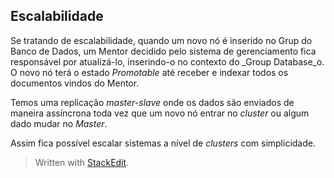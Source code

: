 
## Escalabilidade

Se tratando de escalabilidade, quando um novo nó é inserido no Grup do Banco de Dados, um Mentor decidido pelo sistema de gerenciamento fica responsável por atualizá-lo, inserindo-o no contexto do _Group Database_o. O novo nó terá o estado _Promotable_  até receber e indexar todos os documentos vindos do Mentor.

Temos uma replicação _master-slave_ onde os dados são enviados de maneira assíncrona toda vez que um novo nó entrar no _cluster_ ou algum dado mudar no _Master_.

Assim fica possível escalar sistemas a nível de _clusters_ com simplicidade.

> Written with [StackEdit](https://stackedit.io/).
<!--stackedit_data:
eyJoaXN0b3J5IjpbLTY2Njg2MjMxLDE0NzgyNDEwMjksLTIxMz
M3Mzg4NF19
-->